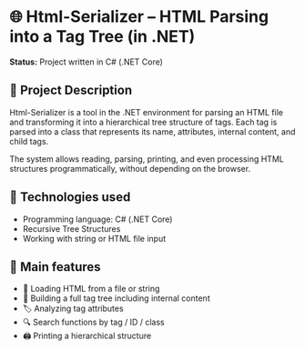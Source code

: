 
# 🌐 Html-Serializer – HTML Parsing into a Tag Tree (in .NET)

**Status:** Project written in C# (.NET Core)
 
## 🎯 Project Description

Html-Serializer is a tool in the .NET environment for parsing an HTML file and transforming it into a hierarchical tree structure of tags. Each tag is parsed into a class that represents its name, attributes, internal content, and child tags.

The system allows reading, parsing, printing, and even processing HTML structures programmatically, without depending on the browser.

## 🧰 Technologies used

- Programming language: C# (.NET Core)
- Recursive Tree Structures
- Working with string or HTML file input

## 🧩 Main features

- 📄 Loading HTML from a file or string
- 🌳 Building a full tag tree including internal content
- 🏷️ Analyzing tag attributes
- 🔍 Search functions by tag / ID / class
- 🖨️ Printing a hierarchical structure
